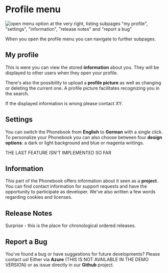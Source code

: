 # Profile menu
![open menu option at the very right, listing subpages "my profile", "settings", "information", "release notes" and "report a bug"](media/profilemenu2.PNG)


When you open the profile menu you can navigate to further subpages. 
## My profile
This is were you can view the stored **information** about you. They will be displayed to other users when they open your profile. 

There's also the possibility to upload a **profile picture** as well as changing or deleting the current one. A profile picture facilitates recognizing you in the search. 

If the displayed information is wrong please contact XY. 

## Settings
You can switch the Phonebook from **English** to **German** with a single click.
To personalize your Phonebook you can also choose between four **design options**: a dark or light background and blue or magenta writings.

THE LAST FEATURE ISN'T IMPLEMENTED SO FAR 
## Information
This part of the Phonebook offers information about it seen as a **project**. You can find contact information for support requests and have the opportunity to participate as developer. We've also written a few words regarding cookies and licenses. 

## Release Notes
Surprise - this is the place for chronological ordered releases. 
## Report a Bug
You've found a bug or have suggestions for future developments? Please contact us! Either via **Azure** (THIS IS NOT AVAILABLE IN THE DEMO VERSION) or as issue directly in our **Github** project. 